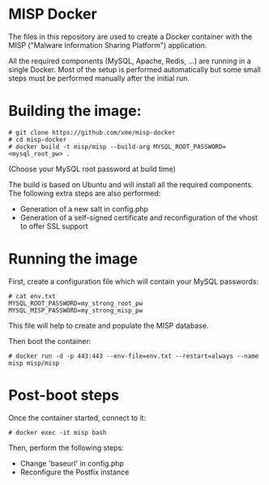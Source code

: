 MISP Docker
===========

The files in this repository are used to create a Docker container with the MISP ("Malware Information Sharing Platform") application. 

All the required components (MySQL, Apache, Redis, ...) are running in a single Docker. Most of the setup is performed automatically but some small steps must be performed manually after the initial run.

# Building the image:

```
# git clone https://github.com/xme/misp-docker
# cd misp-docker
# docker build -t misp/misp --build-arg MYSQL_ROOT_PASSWORD=<mysql_root_pw> .
```
(Choose your MySQL root password at build time)

The build is based on Ubuntu and will install all the required components. The following extra steps are also performed:
* Generation of a new salt in config.php
* Generation of a self-signed certificate and reconfiguration of the vhost to offer SSL support

# Running the image

First, create a configuration file which will contain your MySQL passwords:
```
# cat env.txt
MYSQL_ROOT_PASSWORD=my_strong_root_pw
MYSQL_MISP_PASSWORD=my_strong_misp_pw
``` 
This file will help to create and populate the MISP database.

Then boot the container:
```
# docker run -d -p 443:443 --env-file=env.txt --restart=always --name misp misp/misp
```

# Post-boot steps

Once the container started, connect to it:
```
# docker exec -it misp bash
```
Then, perform the following steps:
* Change 'baseurl' in config.php
* Reconfigure the Postfix instance

